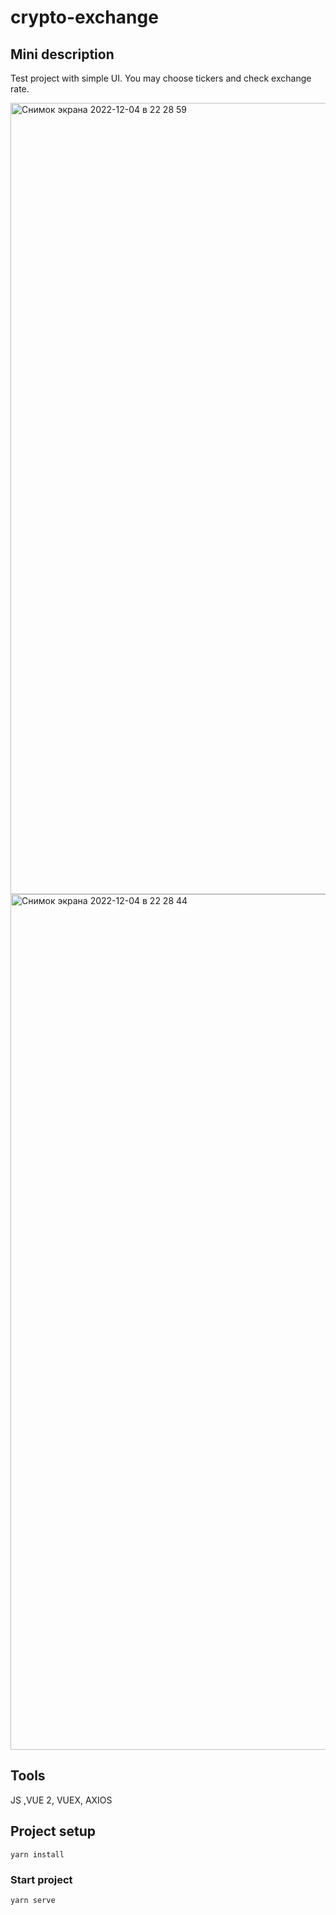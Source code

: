 # crypto-exchange

## Mini description

Test project with simple UI. You may choose tickers and check exchange rate.

<img width="1266" alt="Снимок экрана 2022-12-04 в 22 28 59" src="https://user-images.githubusercontent.com/91281363/205513943-01463a08-8c58-4089-a262-47d1b6f06e15.png">
<img width="1369" alt="Снимок экрана 2022-12-04 в 22 28 44" src="https://user-images.githubusercontent.com/91281363/205513951-ac689275-0f6b-406c-aa1d-5f899668e2c2.png">


## Tools

JS ,VUE 2, VUEX, AXIOS

## Project setup
```
yarn install
```

### Start project
```
yarn serve
```
